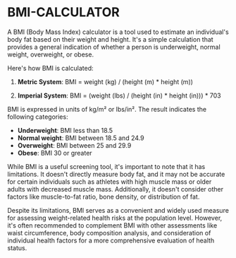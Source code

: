 # BMI-CALCULATOR
A BMI (Body Mass Index) calculator is a tool used to estimate an individual's body fat based on their weight and height. It's a simple calculation that provides a general indication of whether a person is underweight, normal weight, overweight, or obese.

Here's how BMI is calculated:

1. **Metric System**:
   BMI = weight (kg) / (height (m) * height (m))

2. **Imperial System**:
   BMI = (weight (lbs) / (height (in) * height (in))) * 703

BMI is expressed in units of kg/m² or lbs/in². The result indicates the following categories:

- **Underweight**: BMI less than 18.5
- **Normal weight**: BMI between 18.5 and 24.9
- **Overweight**: BMI between 25 and 29.9
- **Obese**: BMI 30 or greater

While BMI is a useful screening tool, it's important to note that it has limitations. It doesn't directly measure body fat, and it may not be accurate for certain individuals such as athletes with high muscle mass or older adults with decreased muscle mass. Additionally, it doesn't consider other factors like muscle-to-fat ratio, bone density, or distribution of fat.

Despite its limitations, BMI serves as a convenient and widely used measure for assessing weight-related health risks at the population level. However, it's often recommended to complement BMI with other assessments like waist circumference, body composition analysis, and consideration of individual health factors for a more comprehensive evaluation of health status.

